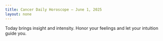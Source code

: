 ```yaml
---
title: Cancer Daily Horoscope – June 1, 2025
layout: none
---
```


Today brings insight and intensity. Honor your feelings and let your intuition guide you.
